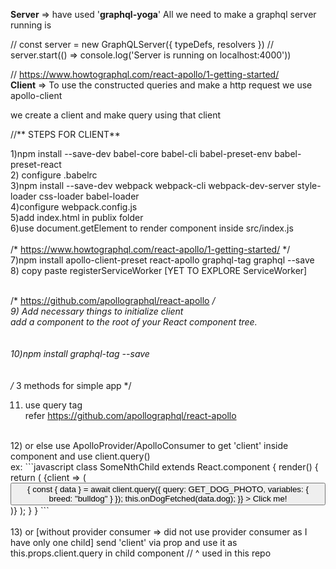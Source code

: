 **Server** => have used '**graphql-yoga**'
All we need to make a graphql server running is 

// const server = new GraphQLServer({ typeDefs, resolvers })
// server.start(() => console.log('Server is running on localhost:4000'))

// https://www.howtographql.com/react-apollo/1-getting-started/
<br/>
**Client** =>
To use the constructed queries and make a http request we use apollo-client

we create a client and make query using that client

//** STEPS FOR CLIENT**

1)npm install --save-dev babel-core babel-cli babel-preset-env babel-preset-react<br/>
2) configure .babelrc
<br/>
3)npm install --save-dev webpack webpack-cli webpack-dev-server style-loader css-loader babel-loader<br/>
4)configure webpack.config.js
<br/>
5)add index.html in publix folder<br/>
6)use document.getElement to render component inside src/index.js<br/>
<br/>
/* https://www.howtographql.com/react-apollo/1-getting-started/ */<br/>
7)npm install apollo-client-preset react-apollo graphql-tag graphql --save<br/>
8) copy paste registerServiceWorker [YET TO EXPLORE ServiceWorker]
<br/><br/>

/* https://github.com/apollographql/react-apollo */
<br/>
9) Add necessary things to initialize client <br/>
add a <ApolloProvider/> component to the root of your React component tree.<br/>
<br/><br/>
10)npm install graphql-tag --save<br/>
<br/><br/>
/* 3 methods for simple app */

11) use query tag <br/>
refer https://github.com/apollographql/react-apollo<br/>
<br/>
12) or else use ApolloProvider/ApolloConsumer to get 'client' inside component and use client.query()<br/>
ex:
```javascript
    class SomeNthChild extends React.component {
        render() {
        return (
            <ApolloConsumer>
            {client => (
                <button
                    onClick={async () => {
                    const { data } = await client.query({
                        query: GET_DOG_PHOTO,
                        variables: { breed: "bulldog" }
                    });
                    this.onDogFetched(data.dog);
                    }}
                >
                    Click me!
                </button>
            )}
            </ApolloConsumer>
        );
        }
    }
```
<br/><br/>
13) or [without provider consumer => did not use provider consumer as I have only one child]
send 'client' via prop and use it as this.props.client.query in child component
// ^ used in this repo

